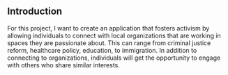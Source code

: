 ## Introduction 

For this project, I want to create an application that fosters activism by allowing individuals to connect with local organizations that are working in spaces they are passionate about. This can range from criminal justice reform, healthcare policy, education, to immigration. In addition to connecting to organizations, individuals will get the opportunity to engage with others who share similar interests.

